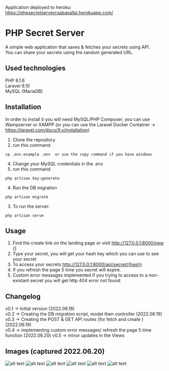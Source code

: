 Application deployed to heroku: https://phpsecretservercsabasallai.herokuapp.com/
# PHP Secret Server 

A simple web application that saves & fetches your secrets using API.  
You can share your secrets using the random generated URL.

## Used technologies
PHP 8.1.6  
Laravel 9.10  
MySQL (MariaDB)


## Installation
In order to install it you will need MySQL/PHP Composer, you can use Wampserver or XAMPP (or you can use the Laravel Docker Container -> https://laravel.com/docs/9.x/installation)
1. Clone the repository  
2. run this command
```
cp .env.example .env  or use the copy command if you have windows
```  
4. Change your MySQL credentials in the .env    
5. run this command  
```  
php artisan key:generate
```
4. Run the DB migration 
```
php artisan migrate
```  
3. To run the server:
```
php artisan serve
```

## Usage

1. Find the create link on the landing page or visit http://127.0.0.1:8000/new {}  
2. Type your secret, you will get your hash key which you can use to see your secret  
3. To access your secrets http://127.0.0.1:8000/api/secret/{hash}
4. If you refresh the page 5 time you secret will expire.
5. Custom error messages implemented if you trying to access to a non-existant secret you will get http 404 error not found. 
## Changelog
v0.1 -> Initial version  (2022.06.18)  
v0.2 -> Creating the DB migration script, model then controller  (2022.06.19)  
v0.3 -> Creating the POST & GET API routes (for fetch and create )  (2022.06.19)  
v0.4 -> implementing custom error messages/ refresh the page 5 time function (2022.06.20)
v0.5 -> minor updates in the Views

## Images (captured 2022.06.20)
![alt text](https://i.imgur.com/8CgarbQ.png)
![alt text](https://i.imgur.com/xx0asHX.png)
![alt text](https://i.imgur.com/VqvyNOj.png)
![alt text](https://i.imgur.com/of9RPaG.png)
![alt text](https://i.imgur.com/w1MZscj.png)
![alt text](https://i.imgur.com/m14A45N.png)

